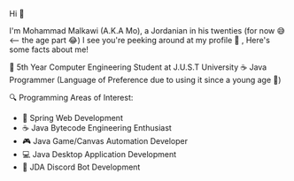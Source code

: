 Hi 👋

I'm Mohammad Malkawi (A.K.A Mo), a Jordanian in his twenties (for now 😅 <-- the age part 😂)
I see you're peeking around at my profile 👀 , Here's some facts about me!

📖 5th Year Computer Engineering Student at J.U.S.T University
☕️ Java Programmer (Language of Preference due to using it since a young age 🌱)

🔍 Programming Areas of Interest:
- 🌱 Spring Web Development
- ☕️ Java Bytecode Engineering Enthusiast
- 🎮 Java Game/Canvas Automation Developer
- 💻 Java Desktop Application Development
- 🤖 JDA Discord Bot Development
